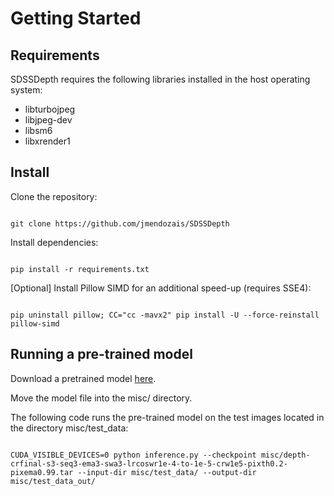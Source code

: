 # Getting Started

## Requirements

SDSSDepth requires the following libraries installed in the host operating system:

* libturbojpeg
* libjpeg-dev
* libsm6
* libxrender1

## Install
Clone the repository:

<code>
git clone https://github.com/jmendozais/SDSSDepth
</code>

Install dependencies:

<code>
pip install -r requirements.txt
</code>

[Optional] Install Pillow SIMD for an additional speed-up (requires SSE4):

<code>
pip uninstall pillow; CC="cc -mavx2" pip install -U --force-reinstall pillow-simd
</code>

## Running a pre-trained model
Download a pretrained model [here](https://drive.google.com/file/d/1MhVFZdyptfRsOwJdfqtDL8PArihKWjs7/view?usp=sharing). 

Move the model file into the misc/ directory.

The following code runs the pre-trained model on the test images located in the directory misc/test_data:

<code>
CUDA_VISIBLE_DEVICES=0 python inference.py --checkpoint misc/depth-crfinal-s3-seq3-ema3-swa3-lrcoswr1e-4-to-1e-5-crw1e5-pixth0.2-pixema0.99.tar --input-dir misc/test_data/ --output-dir misc/test_data_out/
</code>

